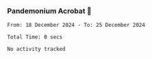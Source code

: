 ### Pandemonium Acrobat 🤸

<!--START_SECTION:waka-->

```all_time
From: 18 December 2024 - To: 25 December 2024

Total Time: 0 secs

No activity tracked
```

<!--END_SECTION:waka-->
